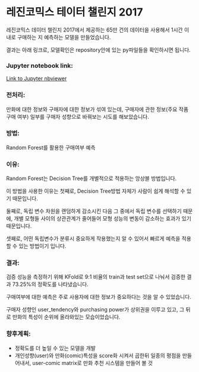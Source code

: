 레진코믹스 테이터 챌린지 2017
===
레진코믹스 데이터 챌린지 2017에서 제공하는 65만 건의 데이터을 사용해서 1시간 이내로 구매하는 지 예측하는 모델을 만들었습니다. 

결과는 아래 링크로, 모델확인은 repository안에 있는 py파일들을 확인하시면 됩니다.

### Jupyter notebook link:
[Link to Jupyter nbviewer](https://nbviewer.jupyter.org/github/simonjisu/regincomics_data/blob/master/Regin%20Comics%20Data%20Analysis.ipynb)

### 전처리:
만화에 대한 정보와 구매자에 대한 정보가 섞여 있는데, 구매자에 관한 정보(주요 작품 구매 여부) 일부를 구매자 성향으로 바꿔보는 시도를 해보았습니다.

### 방법:
Random Forest를 활용한 구매여부 예측

### 이유:

Random Forest는 Decision Tree를 개별적으로 적용하는 앙상블 방법입니다. 

이 방법을 사용한 이유는 첫째로, Decision Tree방법 자체가 사람이 쉽게 해석할 수 있기 때문입니다. 

둘째로, 독립 변수 차원을 랜덤하게 감소시킨 다음 그 중에서 독립 변수를 선택하기 때문에, 개별 모형들 사이의 상관관계가 줄어들어 모형 성능의 변동이 감소하는 효과가 있기 때문입니다. 

셋째로, 어떤 독립변수가 분류시 중요하게 작용했는지 알 수 있어서 빠르게 예측을 적용할 수 있는 방법이기 입니다.

### 결과:

검증 성능을 측정하기 위해 KFold로 9:1 비율의 train과 test set으로 나눠서 검증한 결과 73.25%의 정확도를 나타냈습니다.

구매여부에 대한 예측은 주로 사용자에 대한 정보가 중요하다는 것을 알 수 있었습니다.

구매자 성향인 user_tendency와 purchasing power가 상위권을 이루고 있고, 그 뒤로 만화의 특성이 순위에 올라와있는 모습이었습니다.

### 향후계획:
* 정확도를 더 높일 수 있는 모델을 개발
* 개인성향(user)와 만화(comic)특성을 score화 시켜서 곱한뒤 일종의 평점을 만들어내서, user-comic matrix로 만화 추천 시스템을 만들어 볼 것
